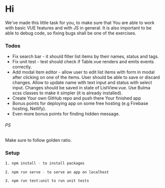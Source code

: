 # Hi
We've made this little task for you, to make sure that You are able to work with basic VUE features and with JS in general. It is also important to be able to debug code, so fixing bugs shall be one of the exercises.

### Todos
 - Fix search bar - it should filter list items by their names, status and tags.
 - Fix unit test - test should check if Table.vue renders and emits events correctly.
 - Add modal item editor - allow user to edit list items with form in modal after clicking on one of the items. User should be able to save or discard changes. Allow to update name with text input and status with select input. Changes should be saved in state of ListView.vue. Use Bulma scss classes to make it simpler (it is already installed).
 - Create Your own GitHub repo and push there Your finished app
 - Bonus points for deploying app on some free hosting (e.g Firebase hosting, Netlify).
 - Even more bonus points for finding hidden message.
 
###### PS
Make sure to follow golden ratio.
 
### Setup
 ```sh
1. npm install - to install packages
```
 ```sh
2. npm run serve - to serve an app on localhost
```
 ```sh
3. npm run test:unit to run unit tests
```
